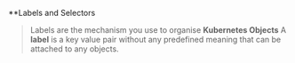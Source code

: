 **Labels and Selectors
>Labels are the mechanism you use to organise **Kubernetes Objects**
>A **label** is a key value pair without any predefined meaning that can be attached to any objects.
>
